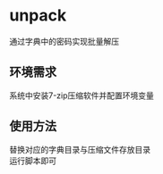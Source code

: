 # unpack
通过字典中的密码实现批量解压  

## 环境需求  
系统中安装7-zip压缩软件并配置环境变量  

## 使用方法  
替换对应的字典目录与压缩文件存放目录  
运行脚本即可
